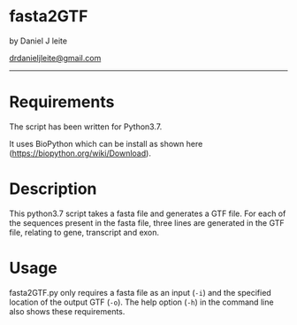 # fasta2GTF

by Daniel J leite


drdanieljleite@gmail.com

_________________________________
Requirements
============
The script has been written for Python3.7. 

It uses BioPython which can be install as shown here (https://biopython.org/wiki/Download).

Description
===========
This python3.7 script takes a fasta file and generates a GTF file. For each of the sequences present in the fasta file, three lines are generated in the GTF file, relating to gene, transcript and exon.


Usage
=====
fasta2GTF.py only requires a fasta file as an input (```-i```) and the specified location of the output GTF (```-o```). The help option (```-h```) in the command line also shows these requirements.


